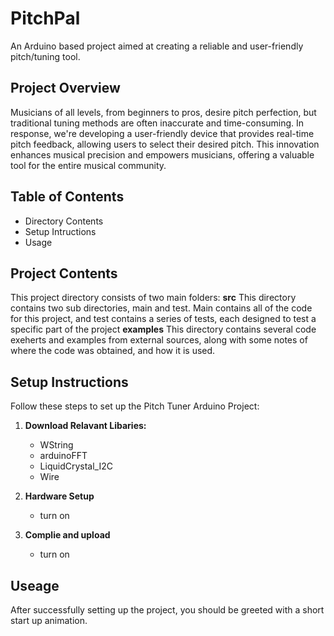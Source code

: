 # PitchPal

An Arduino based project aimed at creating a reliable and user-friendly pitch/tuning tool.

## Project Overview
Musicians of all levels, from beginners to pros, desire pitch perfection, but traditional tuning methods are often inaccurate and time-consuming. In response, we're developing a user-friendly device that provides real-time pitch feedback, allowing users to select their desired pitch. This innovation enhances musical precision and empowers musicians, offering a valuable tool for the entire musical community. 

## Table of Contents
- Directory Contents
- Setup Intructions
- Usage

## Project Contents
This project directory consists of two main folders:
**src**
This directory contains two sub directories, main and test. Main contains all of the code for this project, and test contains a series of tests, each designed to test a specific part of the project
**examples**
This directory contains several code exeherts and examples from external sources, along with some notes of where the code was obtained, and how it is used.


## Setup Instructions
Follow these steps to set up the Pitch Tuner Arduino Project:

1. **Download Relavant Libaries:**
   - WString
   - arduinoFFT
   - LiquidCrystal_I2C
   - Wire

2. **Hardware Setup**
   - turn on
   
3. **Complie and upload**
   - turn on

## Useage
After successfully setting up the project, you should be greeted with a short start up animation.

